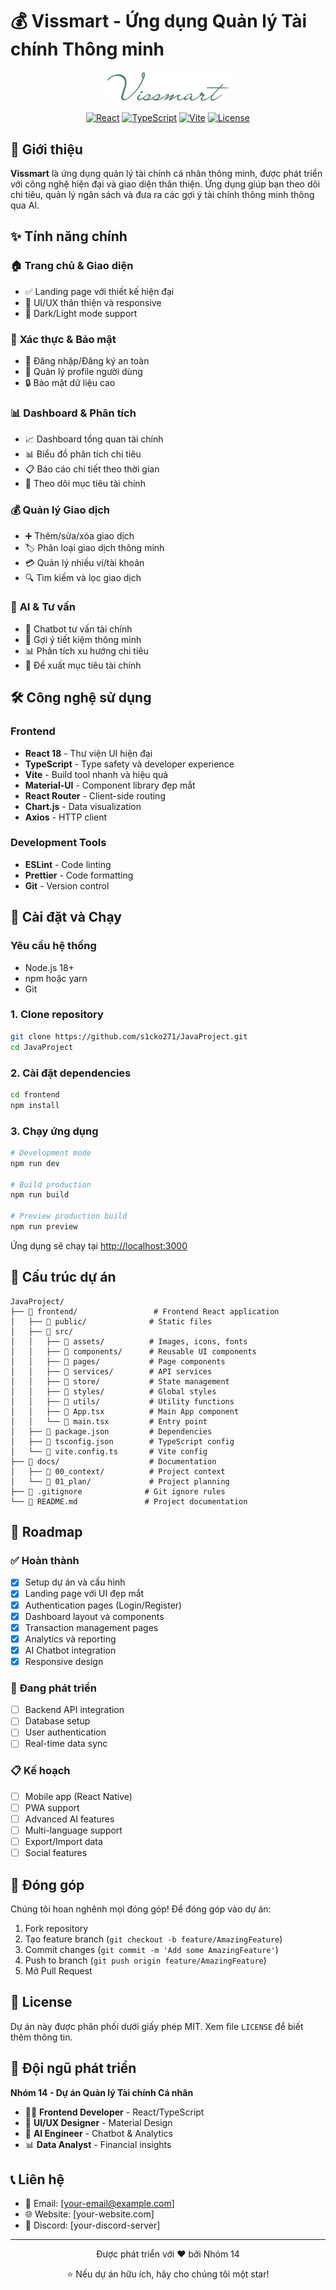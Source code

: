 # 💰 Vissmart - Ứng dụng Quản lý Tài chính Thông minh

<div align="center">
  <img src="frontend/src/assets/Vissmart.png" alt="Vissmart Logo" width="200"/>
  
  [![React](https://img.shields.io/badge/React-18-blue.svg)](https://reactjs.org/)
  [![TypeScript](https://img.shields.io/badge/TypeScript-5.0-blue.svg)](https://www.typescriptlang.org/)
  [![Vite](https://img.shields.io/badge/Vite-5.0-purple.svg)](https://vitejs.dev/)
  [![License](https://img.shields.io/badge/License-MIT-green.svg)](LICENSE)
</div>

## 📖 Giới thiệu

**Vissmart** là ứng dụng quản lý tài chính cá nhân thông minh, được phát triển với công nghệ hiện đại và giao diện thân thiện. Ứng dụng giúp bạn theo dõi chi tiêu, quản lý ngân sách và đưa ra các gợi ý tài chính thông minh thông qua AI.

## ✨ Tính năng chính

### 🏠 **Trang chủ & Giao diện**
- ✅ Landing page với thiết kế hiện đại
- 🎨 UI/UX thân thiện và responsive
- 🌙 Dark/Light mode support

### 🔐 **Xác thực & Bảo mật**
- 🔑 Đăng nhập/Đăng ký an toàn
- 👤 Quản lý profile người dùng
- 🔒 Bảo mật dữ liệu cao

### 📊 **Dashboard & Phân tích**
- 📈 Dashboard tổng quan tài chính
- 📊 Biểu đồ phân tích chi tiêu
- 📋 Báo cáo chi tiết theo thời gian
- 🎯 Theo dõi mục tiêu tài chính

### 💰 **Quản lý Giao dịch**
- ➕ Thêm/sửa/xóa giao dịch
- 🏷️ Phân loại giao dịch thông minh
- 💳 Quản lý nhiều ví/tài khoản
- 🔍 Tìm kiếm và lọc giao dịch

### 🤖 **AI & Tư vấn**
- 💬 Chatbot tư vấn tài chính
- 🧠 Gợi ý tiết kiệm thông minh
- 📊 Phân tích xu hướng chi tiêu
- 🎯 Đề xuất mục tiêu tài chính

## 🛠️ Công nghệ sử dụng

### Frontend
- **React 18** - Thư viện UI hiện đại
- **TypeScript** - Type safety và developer experience
- **Vite** - Build tool nhanh và hiệu quả
- **Material-UI** - Component library đẹp mắt
- **React Router** - Client-side routing
- **Chart.js** - Data visualization
- **Axios** - HTTP client

### Development Tools
- **ESLint** - Code linting
- **Prettier** - Code formatting
- **Git** - Version control

## 🚀 Cài đặt và Chạy

### Yêu cầu hệ thống
- Node.js 18+ 
- npm hoặc yarn
- Git

### 1. Clone repository
```bash
git clone https://github.com/s1cko271/JavaProject.git
cd JavaProject
```

### 2. Cài đặt dependencies
```bash
cd frontend
npm install
```

### 3. Chạy ứng dụng
```bash
# Development mode
npm run dev

# Build production
npm run build

# Preview production build
npm run preview
```

Ứng dụng sẽ chạy tại [http://localhost:3000](http://localhost:3000)

## 📁 Cấu trúc dự án

```
JavaProject/
├── 📁 frontend/                 # Frontend React application
│   ├── 📁 public/              # Static files
│   ├── 📁 src/
│   │   ├── 📁 assets/          # Images, icons, fonts
│   │   ├── 📁 components/      # Reusable UI components
│   │   ├── 📁 pages/           # Page components
│   │   ├── 📁 services/        # API services
│   │   ├── 📁 store/           # State management
│   │   ├── 📁 styles/          # Global styles
│   │   ├── 📁 utils/           # Utility functions
│   │   ├── 📄 App.tsx          # Main App component
│   │   └── 📄 main.tsx         # Entry point
│   ├── 📄 package.json         # Dependencies
│   ├── 📄 tsconfig.json        # TypeScript config
│   └── 📄 vite.config.ts       # Vite config
├── 📁 docs/                    # Documentation
│   ├── 📁 00_context/          # Project context
│   └── 📁 01_plan/             # Project planning
├── 📄 .gitignore              # Git ignore rules
└── 📄 README.md               # Project documentation
```

## 🎯 Roadmap

### ✅ Hoàn thành
- [x] Setup dự án và cấu hình
- [x] Landing page với UI đẹp mắt
- [x] Authentication pages (Login/Register)
- [x] Dashboard layout và components
- [x] Transaction management pages
- [x] Analytics và reporting
- [x] AI Chatbot integration
- [x] Responsive design

### 🔄 Đang phát triển
- [ ] Backend API integration
- [ ] Database setup
- [ ] User authentication
- [ ] Real-time data sync

### 📋 Kế hoạch
- [ ] Mobile app (React Native)
- [ ] PWA support
- [ ] Advanced AI features
- [ ] Multi-language support
- [ ] Export/Import data
- [ ] Social features

## 🤝 Đóng góp

Chúng tôi hoan nghênh mọi đóng góp! Để đóng góp vào dự án:

1. Fork repository
2. Tạo feature branch (`git checkout -b feature/AmazingFeature`)
3. Commit changes (`git commit -m 'Add some AmazingFeature'`)
4. Push to branch (`git push origin feature/AmazingFeature`)
5. Mở Pull Request

## 📝 License

Dự án này được phân phối dưới giấy phép MIT. Xem file `LICENSE` để biết thêm thông tin.

## 👥 Đội ngũ phát triển

**Nhóm 14 - Dự án Quản lý Tài chính Cá nhân**

- 🧑‍💻 **Frontend Developer** - React/TypeScript
- 🎨 **UI/UX Designer** - Material Design
- 🤖 **AI Engineer** - Chatbot & Analytics
- 📊 **Data Analyst** - Financial insights

## 📞 Liên hệ

- 📧 Email: [your-email@example.com]
- 🌐 Website: [your-website.com]
- 💬 Discord: [your-discord-server]

---

<div align="center">
  <p>Được phát triển với ❤️ bởi Nhóm 14</p>
  <p>⭐ Nếu dự án hữu ích, hãy cho chúng tôi một star!</p>
</div>